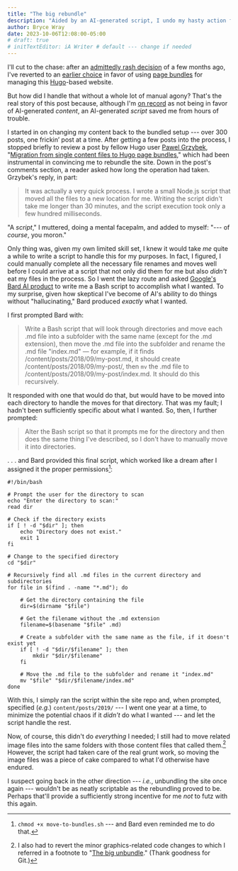 ```yaml
---
title: "The big rebundle"
description: "Aided by an AI-generated script, I undo my hasty action from earlier this year."
author: Bryce Wray
date: 2023-10-06T12:08:00-05:00
# draft: true
# initTextEditor: iA Writer # default --- change if needed
---
```


I'll cut to the chase: after an [admittedly rash decision](/posts/2023/07/big-unbundle/) of a few months ago, I've reverted to an [earlier choice](/posts/2022/07/bundling-up-rebuilding-my-hugo-site) in favor of using [page bundles](https://gohugo.io/content-management/page-bundles/) for managing this [Hugo](https://gohugo.io)-based website.

But how did I handle that without a whole lot of manual agony? That's the real story of this post because, although I'm [on record](/posts/2023/03/no-ai-here-thanks-very-much/) as not being in favor of AI-generated *content*, an AI-generated *script* saved me from hours of trouble.

<!--more-->

I started in on changing my content back to the bundled setup --- over 300 posts, one frickin’ post at a time. After getting a few posts into the process, I stopped briefly to review a post by fellow Hugo user [Pawel Grzybek](https://github.com/pawelgrzybek), "[Migration from single content files to Hugo page bundles](https://pawelgrzybek.com/migration-from-single-content-files-to-hugo-page-bundles/)," which had been instrumental in convincing me to rebundle the site. Down in the post's comments section, a reader asked how long the operation had taken. Grzybek's reply, in part:

> It was actually a very quick process. I wrote a small Node.js script that moved all the files to a new location for me. Writing the script didn't take me longer than 30 minutes, and the script execution took only a few hundred milliseconds.

"A *script*," I muttered, doing a mental facepalm, and added to myself: "--- of *course*, you moron."

Only thing was, given my own limited skill set, I knew it would take *me* quite a while to write a script to handle this for my purposes. In fact, I figured, I could manually complete all the necessary file renames and moves well before I could arrive at a script that not only did them for me but also *didn't* eat my files in the process. So I went the lazy route and asked [Google's Bard AI product](https://bard.google.com) to write me a Bash script to accomplish what I wanted. To my surprise, given how skeptical I've become of AI's ability to do things without "hallucinating," Bard produced *exactly* what I wanted.

I first prompted Bard with:

> Write a Bash script that will look through directories and move each .md file into a subfolder with the same name (except for the .md extension), then move the .md file into the subfolder and rename the .md file "index.md" — for example, if it finds /content/posts/2018/09/my-post.md, it should create /content/posts/2018/09/my-post/, then `mv` the .md file to /content/posts/2018/09/my-post/index.md. It should do this recursively.

It responded with one that would do that, but would have to be moved into each directory to handle the moves for that directory. That was my fault; I hadn't been sufficiently specific about what I wanted. So, then, I further prompted:

> Alter the Bash script so that it prompts me for the directory and then does the same thing I've described, so I don't have to manually move it into directories.

. . . and Bard provided this final script, which worked like a dream after I assigned it the proper permissions[^permissions]:

[^permissions]: `chmod +x move-to-bundles.sh` --- and Bard even reminded me to do that.

```bash{filename="move-to-bundles.sh" bigdiv=true}
#!/bin/bash

# Prompt the user for the directory to scan
echo "Enter the directory to scan:"
read dir

# Check if the directory exists
if [ ! -d "$dir" ]; then
	echo "Directory does not exist."
	exit 1
fi

# Change to the specified directory
cd "$dir"

# Recursively find all .md files in the current directory and subdirectories
for file in $(find . -name "*.md"); do

	# Get the directory containing the file
	dir=$(dirname "$file")

	# Get the filename without the .md extension
	filename=$(basename "$file" .md)

	# Create a subfolder with the same name as the file, if it doesn't exist yet
	if [ ! -d "$dir/$filename" ]; then
		mkdir "$dir/$filename"
	fi

	# Move the .md file to the subfolder and rename it "index.md"
	mv "$file" "$dir/$filename/index.md"
done
```

With this, I simply ran the script within the site repo and, when prompted, specified (*e.g.*) `content/posts/2019/` --- I went one year at a time, to minimize the potential chaos if it *didn't* do what I wanted --- and let the script handle the rest.

Now, of course, this didn't do *everything* I needed; I still had to move related image files into the same folders with those content files that called them.[^graphics] However, the script had taken care of the real grunt work, so moving the image files was a piece of cake compared to what I'd otherwise have endured.

[^graphics]: I also had to revert the minor graphics-related code changes to which I referred in a footnote to "[The big unbundle](/posts/2023/07/big-unbundle/)." (Thank goodness for Git.)

I suspect going back in the other direction --- *i.e.*, unbundling the site once again --- wouldn't be as neatly scriptable as the rebundling proved to be. Perhaps that'll provide a sufficiently strong incentive for me *not* to futz with this again.
